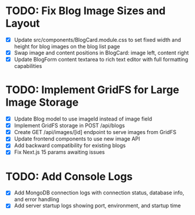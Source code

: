 # TODO: Fix Blog Image Sizes and Layout

- [x] Update src/components/BlogCard.module.css to set fixed width and height for blog images on the blog list page
- [x] Swap image and content positions in BlogCard: image left, content right
- [x] Update BlogForm content textarea to rich text editor with full formatting capabilities

# TODO: Implement GridFS for Large Image Storage

- [x] Update Blog model to use imageId instead of image field
- [x] Implement GridFS storage in POST /api/blogs
- [x] Create GET /api/images/[id] endpoint to serve images from GridFS
- [x] Update frontend components to use new image API
- [x] Add backward compatibility for existing blogs
- [x] Fix Next.js 15 params awaiting issues

# TODO: Add Console Logs

- [x] Add MongoDB connection logs with connection status, database info, and error handling
- [x] Add server startup logs showing port, environment, and startup time
